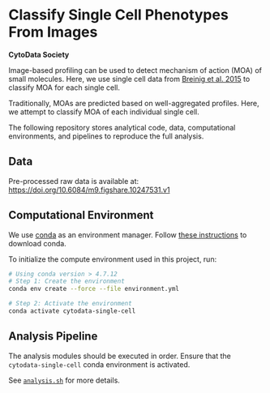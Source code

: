 # Classify Single Cell Phenotypes From Images

**CytoData Society**

Image-based profiling can be used to detect mechanism of action (MOA) of small molecules.
Here, we use single cell data from [Breinig et al. 2015](https://doi.org/10.15252/msb.20156400) to classify MOA for each single cell.

Traditionally, MOAs are predicted based on well-aggregated profiles.
Here, we attempt to classify MOA of each individual single cell.

The following repository stores analytical code, data, computational environments, and pipelines to reproduce the full analysis.

## Data

Pre-processed raw data is available at: https://doi.org/10.6084/m9.figshare.10247531.v1

## Computational Environment

We use [conda](https://docs.conda.io/en/latest/) as an environment manager.
Follow [these instructions](https://docs.conda.io/projects/conda/en/latest/user-guide/install/) to download conda.

To initialize the compute environment used in this project, run:

```bash
# Using conda version > 4.7.12
# Step 1: Create the environment
conda env create --force --file environment.yml

# Step 2: Activate the environment
conda activate cytodata-single-cell
```

## Analysis Pipeline

The analysis modules should be executed in order.
Ensure that the `cytodata-single-cell` conda environment is activated.

See [`analysis.sh`](analysis.sh) for more details.
